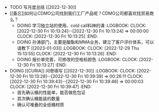 - TODO 写月度总结 [[2022-12-30]]
- [[备忘]]如何让CDMO公司找到我们工厂产品呢？CDMO公司都喜欢找贸易商么？
	- DOING 学习独立站的使用、cold call料神的课
	  :LOGBOOK:
	  CLOCK: [2022-12-30 Fri 10:13:24]--[2022-12-30 Fri 10:13:24] =>  00:00:00
	  CLOCK: [2022-12-30 Fri 10:13:25]
	  :END:
	- DOING 孙涛部门，主要是酸酯和MMA业务，建立了客户评价体系，可以请教下 [[2023-01-03]]
	  :LOGBOOK:
	  CLOCK: [2022-12-29 Thu 15:13:55]
	  CLOCK: [2022-12-30 Fri 10:13:26]
	  :END:
	- DOING 报价单完善，可修改的空格标颜色
	  :LOGBOOK:
	  CLOCK: [2022-12-30 Fri 10:13:27]
	  :END:
- DOING [[CURIA]] 问卷填写 [[2022-12-30]]
  :LOGBOOK:
  CLOCK: [2022-12-30 Fri 10:13:28]--[2022-12-30 Fri 10:39:39] =>  00:26:11
  CLOCK: [2022-12-30 Fri 10:39:43]--[2022-12-30 Fri 10:39:46] =>  00:00:03
  CLOCK: [2022-12-30 Fri 10:39:47]
  :END:
	- 首先确认桶的性能单，能否做危包证
	- 其次确认桶能装的数量
	- 确认可堆叠的全纸桶材质